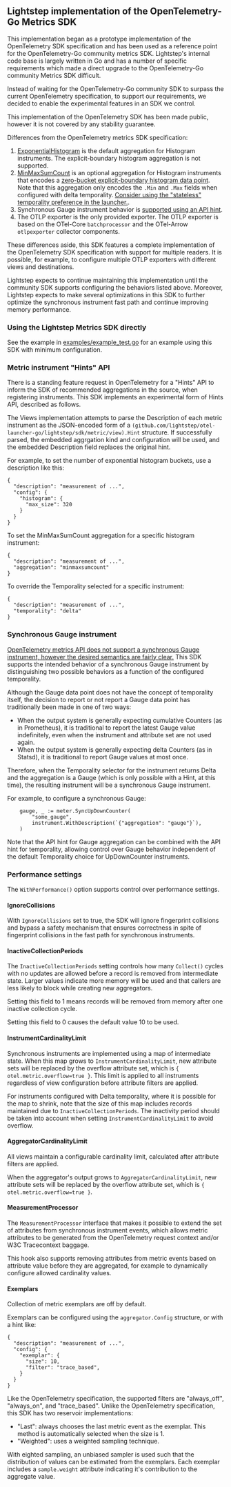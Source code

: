 ## Lightstep implementation of the OpenTelemetry-Go Metrics SDK

This implementation began as a prototype implementation of the
OpenTelemetry SDK specification and has been used as a reference point
for the OpenTelemetry-Go community metrics SDK.  Lightstep's internal
code base is largely written in Go and has a number of specific
requirements which made a direct upgrade to the OpenTelemetry-Go
community Metrics SDK difficult.

Instead of waiting for the OpenTelemetry-Go community SDK to surpass
the current OpenTelemetry specification, to support our requirements,
we decided to enable the experimental features in an SDK we control.

This implementation of the OpenTelemetry SDK has been made public,
however it is not covered by any stability guarantee.

Differences from the OpenTelemetry metrics SDK specification:

1. [ExponentialHistogram](./aggregator/histogram/structure/README.md) is the
   default aggregation for Histogram instruments.  The
   explicit-boundary histogram aggregation is not supported.
2. [MinMaxSumCount](./aggregator/minmaxsumcount/README.md) is an
   optional aggregation for Histogram instruments that encodes a
   [zero-bucket explicit-boundary histogram data
   point](https://opentelemetry.io/docs/reference/specification/metrics/datamodel/#histogram).
   Note that this aggregation only encodes the `.Min` and `.Max`
   fields when configured with delta temporality.  [Consider using the
   "stateless" temporality preference in the launcher.](../../../README.md#temporality-settings).
3. Synchronous Gauge instrument behavior is [supported using an API 
   hint](#metric-instrument-hints-api).
4. The OTLP exporter is the only provided exporter.  The OTLP exporter
   is based on the OTel-Core `batchprocessor` and the OTel-Arrow
   `otlpexporter` collector components.

These differences aside, this SDK features a complete implementation
of the OpenTelemetry SDK specification with support for multiple
readers.  It is possible, for example, to configure multiple OTLP
exporters with different views and destinations.

Lightstep expects to continue maintaining this implementation until
the community SDK supports configuring the behaviors listed above.
Moreover, Lightstep expects to make several optimizations in this SDK
to further optimize the synchronous instrument fast path and continue
improving memory performance.

### Using the Lightstep Metrics SDK directly

See the example in
[examples/example_test.go](./examples/example_test.go) for an example
using this SDK with minimum configuration.

### Metric instrument "Hints" API

There is a standing feature request in OpenTelemetry for a "Hints" API
to inform the SDK of recommended aggregations in the source, when
registering instruments.  This SDK implements an experimental form of
Hints API, described as follows.

The Views implementation attempts to parse the Description of each
metric instrument as the JSON-encoded form of a
`(github.com/lightstep/otel-launcher-go/lightstep/sdk/metric/view).Hint`
structure.  If successfully parsed, the embedded aggrgation kind and
configuration will be used, and the embedded Description field
replaces the original hint.

For example, to set the number of exponential histogram buckets, use a
description like this:

```
{
  "description": "measurement of ...",
  "config": {
    "histogram": {
      "max_size": 320
    }
  }
}
```

To set the MinMaxSumCount aggregation for a specific histogram instrument:

```
{
  "description": "measurement of ...",
  "aggregation": "minmaxsumcount"
}
```

To override the Temporality selected for a specific instrument:

```
{
  "description": "measurement of ...",
  "temporality": "delta"
}
```

### Synchronous Gauge instrument 

[OpenTelemetry metrics API does not support a synchronous Gauge
instrument, however the desired semantics are fairly
clear.](https://github.com/open-telemetry/opentelemetry-specification/issues/2318)
This SDK supports the intended behavior of a synchronous Gauge
instrument by distinguishing two possible behaviors as a function of
the configured temporality.

Although the Gauge data point does not have the concept of temporality
itself, the decision to report or not report a Gauge data point has
traditionally been made in one of two ways:

- When the output system is generally expecting cumulative Counters
(as in Prometheus), it is traditional to report the latest Gauge value
indefinitely, even when the instrument and attribute set are not used
again.
- When the output system is generally expecting delta Counters (as in
Statsd), it is traditional to report Gauge values at most once.

Therefore, when the Temporality selector for the instrument returns
Delta and the aggregation is a Gauge (which is only possible with a
Hint, at this time), the resulting instrument will be a synchronous
Gauge instrument.

For example, to configure a synchronous Gauge:

```
    gauge, _ := meter.SyncUpDownCounter(
	    "some_gauge",
	    instrument.WithDescription(`{"aggregation": "gauge"}`),
	)
```

Note that the API hint for Gauge aggregation can be combined with the
API hint for temporality, allowing control over Gauge behavior
independent of the default Temporality choice for UpDownCounter
instruments.

### Performance settings

The `WithPerformance()` option supports control over performance
settings.

#### IgnoreCollisions

With `IgnoreCollisions` set to true, the SDK will ignore fingerprint
collisions and bypass a safety mechanism that ensures correctness in
spite of fingerprint collisions in the fast path for synchronous
instruments.

#### InactiveCollectionPeriods

The `InactiveCollectionPeriods` setting controls how many `Collect()`
cycles with no updates are allowed before a record is removed from
intermediate state.  Larger values indicate more memory will be used
and that callers are less likely to block while creating new
aggregators.

Setting this field to 1 means records will be removed from memory
after one inactive collection cycle.

Setting this field to 0 causes the default value 10 to be used.

#### InstrumentCardinalityLimit

Synchronous instruments are implemented using a map of intermediate
state.  When this map grows to `InstrumentCardinalityLimit`, new
attribute sets will be replaced by the overflow attribute set, which
is `{ otel.metric.overflow=true }`.  This limit is applied to all
instruments regardless of view configuration before attribute filters
are applied.

For instruments configured with Delta temporality, where it is
possible for the map to shrink, note that the size of this map
includes records maintained due to `InactiveCollectionPeriods`.  The
inactivity period should be taken into account when setting
`InstrumentCardinalityLimit` to avoid overflow.

#### AggregatorCardinalityLimit

All views maintain a configurable cardinality limit, calculated after
attribute filters are applied.

When the aggregator's output grows to `AggregatorCardinalityLimit`,
new attribute sets will be replaced by the overflow attribute set,
which is `{ otel.metric.overflow=true }`.

#### MeasurementProcessor

The `MeasurementProcessor` interface that makes it possible to extend
the set of attributes from synchronous instrument events, which allows
metric attributes to be generated from the OpenTelemetry request
context and/or W3C Tracecontext baggage.

This hook also supports removing attributes from metric events based
on attribute value before they are aggregated, for example to
dynamically configure allowed cardinality values.

#### Exemplars

Collection of metric exemplars are off by default.

Exemplars can be configured using the `aggregator.Config` structure, or
with a hint like:

```
{
  "description": "measurement of ...",
  "config": {
    "exemplar": {
      "size": 10,
	  "filter": "trace_based",
    }
  }
}
```

Like the OpenTelemetry specification, the supported filters are
"always_off", "always_on", and "trace_based".  Unlike the
OpenTelemetry specification, this SDK has two reservoir
implementations:

- "Last": always chooses the last metric event as the exemplar.  This
  method is automatically selected when the size is 1.
- "Weighted": uses a weighted sampling technique.

With eighted sampling, an unbiased sampler is used such that the
distribution of values can be estimated from the exemplars.  Each
exemplar includes a `sample.weight` attribute indicating it's
contribution to the aggregate value.
